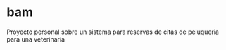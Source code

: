 # bam
Proyecto personal sobre un sistema para reservas de citas de peluqueria para una veterinaria 
